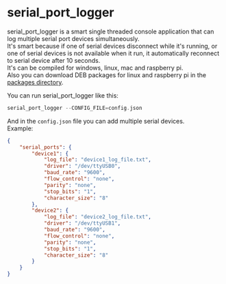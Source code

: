 # serial_port_logger

serial_port_logger is a smart single threaded console application that can log multiple serial port devices simultaneously.  
It's smart because if one of serial devices disconnect while it's running, or one of serial devices is not available when it run, it automatically reconnect to serial device after 10 seconds.  
It's can be compiled for windows, linux, mac and raspberry pi.  
Also you can download DEB packages for linux and raspberry pi in the [packages directory](packages).

You can run serial_port_logger like this:

```c++
serial_port_logger --CONFIG_FILE=config.json
```

And in the `config.json` file you can add multiple serial devices.  
Example:

```json
{
    "serial_ports": {
        "device1": {
            "log_file": "device1_log_file.txt",
            "driver": "/dev/ttyUSB0",
            "baud_rate": "9600",
            "flow_control": "none",
            "parity": "none",
            "stop_bits": "1",
            "character_size": "8"
        },
        "device2": {
            "log_file": "device2_log_file.txt",
            "driver": "/dev/ttyUSB1",
            "baud_rate": "9600",
            "flow_control": "none",
            "parity": "none",
            "stop_bits": "1",
            "character_size": "8"
        }
    }
}
```
